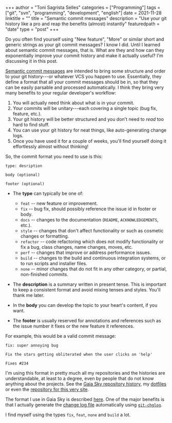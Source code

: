 +++
author = "Toni Sagrista Selles"
categories = ["Programming"]
tags = ["git", "svn", "programming", "development", "english"]
date = 2021-11-28
linktitle = ""
title = "Semantic commit messages"
description = "Use your git history like a pro and reap the benefits (almost) instantly"
featuredpath = "date"
type = "post"
+++

Do you often find yourself using "New feature", "More" or similar short and generic strings as your git commit messages? I know I did. Until I learned about semantic commit messages, that is. What are they and how can they exponentially improve your commit history and make it actually useful? I'm discussing it in this post.

<!--more-->

[Semantic commit messages](https://gist.github.com/joshbuchea/6f47e86d2510bce28f8e7f42ae84c716) are intended to bring some structure and order to your git history---or whatever VCS you happen to use. Essentially, they define a format that all your commit messages should be in, so that they can be easily parsable and processed automatically. I think they bring very many benefits to your regular developer's workflow:

1. You will actually need think about what is in your commit.
2. Your commits will be unitary---each covering a single topic (bug fix, feature, etc.).
3. Your git history will be better structured and you don't need to *read* too hard to find stuff.
4. You can use your git history for neat things, like auto-generating change logs.
5. Once you have used it for a couple of weeks, you'll find yourself doing it effortlessly almost without thinking!

So, the commit format you need to use is this:

```
type: desription

body (optional)

footer (optional)
```

-  The **type** can typically be one of:

    - `feat` -- new feature or improvement.
    - `fix` -- bug fix, should possibly reference the issue id in footer or body.
    - `docs` -- changes to the documentation (`README`, `ACKNOWLEDGEMENTS`, etc.).
    - `style` -- changes that don't affect functionality or such as cosmetic changes or formatting.
    - `refactor` -- code refactoring which does not modify functionality or fix a bug, class changes, name changes, moves, etc.
    - `perf` -- changes that improve or address performance issues.
    - `build` -- changes to the build and continuous integration systems, or to run scripts and installer files.
    - `none` -- minor changes that do not fit in any other category, or partial, non-finished commits.
- The **description** is a summary written in present tense. This is important to keep a consistent format and avoid mixing tenses and styles. You'll thank me later. 
 - In the **body** you can develop the topic to your heart's content, if you want.
- The **footer** is usually reserved for annotations and references such as the issue number it fixes or the new feature it references.

For example, this would be a valid commit message:

```
fix: super annoying bug

Fix the stars getting obliterated when the user clicks on 'help'

Fixes #234
```

I'm using this format in pretty much all my repositories and the histories are understandable, at least to a degree, even by people that do not know anything about the projects. See the [Gaia Sky repository history](https://gitlab.com/langurmonkey/gaiasky/-/commits/master/), my [dotfiles](https://gitlab.com/langurmonkey/dotfiles/-/commits/master/) or even the [repository for this very site](https://gitlab.com/langurmonkey/langurmonkey.gitlab.io/-/commits/master/).

The format I use in Gaia Sky is described [here](https://gitlab.com/langurmonkey/gaiasky/-/blob/master/CONTRIBUTING.md). One of the major benefits is that I actually generate the [change log file](https://gitlab.com/langurmonkey/gaiasky/-/blob/master/CHANGELOG.md) automatically using [`git-chglog`](https://github.com/git-chglog/git-chglog).


I find myself using the types `fix`, `feat`, `none` and `build` a lot. 
